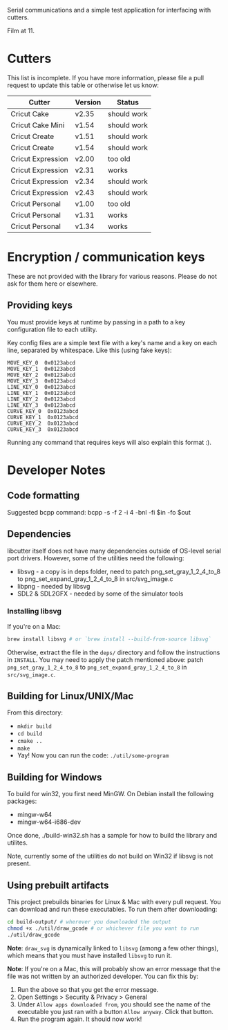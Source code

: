 Serial communications and a simple test application for interfacing with cutters.

Film at 11.

# Cutters

This list is incomplete. If you have more information, please file a pull request to update this table or otherwise let us know:

| Cutter            | Version | Status      |
| ----------------- | ------- | ----------- |
| Cricut Cake       |  v2.35  | should work |
| Cricut Cake Mini  |  v1.54  | should work |
| Cricut Create     |  v1.51  | should work |
| Cricut Create     |  v1.54  | should work |
| Cricut Expression |  v2.00  | too old     |
| Cricut Expression |  v2.31  | works       |
| Cricut Expression |  v2.34  | should work |
| Cricut Expression |  v2.43  | should work |
| Cricut Personal   |  v1.00  | too old     |
| Cricut Personal   |  v1.31  | works       |
| Cricut Personal   |  v1.34  | works       |

# Encryption / communication keys
These are not provided with the library for various reasons. Please do not ask
for them here or elsewhere.

## Providing keys

You must provide keys at runtime by passing in a path to a key configuration file to each utility.

Key config files are a simple text file with a key's name and a key on each line, separated by whitespace. Like this (using fake keys):

```
MOVE_KEY_0  0x0123abcd
MOVE_KEY_1  0x0123abcd
MOVE_KEY_2  0x0123abcd
MOVE_KEY_3  0x0123abcd
LINE_KEY_0  0x0123abcd
LINE_KEY_1  0x0123abcd
LINE_KEY_2  0x0123abcd
LINE_KEY_3  0x0123abcd
CURVE_KEY_0  0x0123abcd
CURVE_KEY_1  0x0123abcd
CURVE_KEY_2  0x0123abcd
CURVE_KEY_3  0x0123abcd
```

Running any command that requires keys will also explain this format :).

# Developer Notes

## Code formatting
Suggested bcpp command:
bcpp -s -f 2 -i 4 -bnl -fi $in -fo $out

## Dependencies
libcutter itself does not have many dependencies outside of OS-level serial port drivers. However, some of the utilities need the following:

- libsvg - a copy is in deps folder, need to patch png_set_gray_1_2_4_to_8 to png_set_expand_gray_1_2_4_to_8 in src/svg_image.c
- libpng - needed by libsvg
- SDL2 & SDL2GFX - needed by some of the simulator tools

### Installing libsvg

If you're on a Mac:

```bash
brew install libsvg # or `brew install --build-from-source libsvg`
```

Otherwise, extract the file in the `deps/` directory and follow the instructions in `INSTALL`. You may need to apply the patch mentioned above: patch `png_set_gray_1_2_4_to_8` to `png_set_expand_gray_1_2_4_to_8` in `src/svg_image.c`.

## Building for Linux/UNIX/Mac

From this directory:

- `mkdir build`
- `cd build`
- `cmake ..`
- `make`
- Yay! Now you can run the code: `./util/some-program`

## Building for Windows 
To build for win32, you first need MinGW. On Debian install the following packages:

- mingw-w64
- mingw-w64-i686-dev

Once done, ./build-win32.sh has a sample for how to build the library and utilites.

Note, currently some of the utilities do not build on Win32 if libsvg is not present.

## Using prebuilt artifacts
This project prebuilds binaries for Linux & Mac with every pull request. You can download and run these executables. To run them after downloading:

```bash
cd build-output/ # wherever you downloaded the output
chmod +x ./util/draw_gcode # or whichever file you want to run
./util/draw_gcode
```

**Note**: `draw_svg` is dynamically linked to `libsvg` (among a few other things), which means that you must have installed `libsvg` to run it.

**Note**: If you're on a Mac, this will probably show an error message that the file was not written by an authorized developer. You can fix this by:

1. Run the above so that you get the error message.
2. Open Settings > Security & Privacy > General
3. Under `Allow apps downloaded from`, you should see the name of the executable you just ran with a button `Allow anyway`. Click that button.
4. Run the program again. It should now work!
